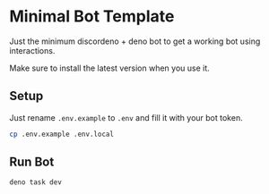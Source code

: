 # Minimal Bot Template

Just the minimum discordeno + deno bot to get a working bot using interactions.

Make sure to install the latest version when you use it.

## Setup

Just rename `.env.example` to `.env` and fill it with your bot token.

```bash
cp .env.example .env.local
```

## Run Bot

```bash
deno task dev
```


